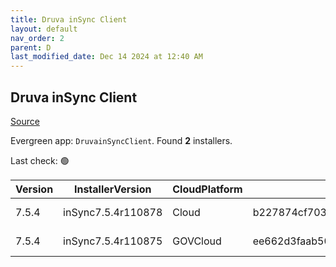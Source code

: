 ```yaml
---
title: Druva inSync Client
layout: default
nav_order: 2
parent: D
last_modified_date: Dec 14 2024 at 12:40 AM
---
```


## Druva inSync Client

[Source](https://docs.druva.com/005_inSync_Client)

Evergreen app: `DruvainSyncClient`. Found **2** installers.

Last check: 🟢

| Version | InstallerVersion   | CloudPlatform | Md5sum                                   | Type | URI                                                                                                                                                                            |
| ------- | ------------------ | ------------- | ---------------------------------------- | ---- | ------------------------------------------------------------------------------------------------------------------------------------------------------------------------------ |
| 7.5.4   | inSync7.5.4r110878 | Cloud         | b227874cf7033560a5e4d3f0c39472bb0d75dc0f | msi  | [https://downloads.druva.com/downloads/inSync/Windows/7.5.4/inSync7.5.4r110878.msi](https://downloads.druva.com/downloads/inSync/Windows/7.5.4/inSync7.5.4r110878.msi)         |
| 7.5.4   | inSync7.5.4r110875 | GOVCloud      | ee662d3faab50a6596f339e6fb2c9d545c88c5b6 | msi  | [https://downloads.druva.com/downloads/inSync/Windows/7.5.4_Gov/inSync7.5.4r110875.msi](https://downloads.druva.com/downloads/inSync/Windows/7.5.4_Gov/inSync7.5.4r110875.msi) |
